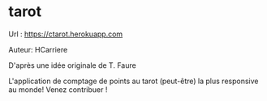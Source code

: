 # tarot

Url : https://ctarot.herokuapp.com

Auteur: HCarriere

D'après une idée originale de T. Faure

L'application de comptage de points au tarot (peut-être) la plus responsive au monde!
Venez contribuer !
